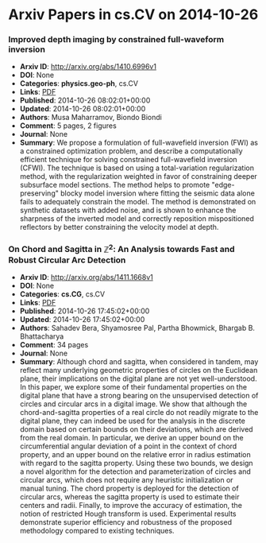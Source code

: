 # Arxiv Papers in cs.CV on 2014-10-26
### Improved depth imaging by constrained full-waveform inversion
- **Arxiv ID**: http://arxiv.org/abs/1410.6996v1
- **DOI**: None
- **Categories**: **physics.geo-ph**, cs.CV
- **Links**: [PDF](http://arxiv.org/pdf/1410.6996v1)
- **Published**: 2014-10-26 08:02:01+00:00
- **Updated**: 2014-10-26 08:02:01+00:00
- **Authors**: Musa Maharramov, Biondo Biondi
- **Comment**: 5 pages, 2 figures
- **Journal**: None
- **Summary**: We propose a formulation of full-wavefield inversion (FWI) as a constrained optimization problem, and describe a computationally efficient technique for solving constrained full-wavefield inversion (CFWI). The technique is based on using a total-variation regularization method, with the regularization weighted in favor of constraining deeper subsurface model sections. The method helps to promote "edge-preserving" blocky model inversion where fitting the seismic data alone fails to adequately constrain the model. The method is demonstrated on synthetic datasets with added noise, and is shown to enhance the sharpness of the inverted model and correctly reposition mispositioned reflectors by better constraining the velocity model at depth.



### On Chord and Sagitta in ${\mathbb Z}^2$: An Analysis towards Fast and Robust Circular Arc Detection
- **Arxiv ID**: http://arxiv.org/abs/1411.1668v1
- **DOI**: None
- **Categories**: **cs.CG**, cs.CV
- **Links**: [PDF](http://arxiv.org/pdf/1411.1668v1)
- **Published**: 2014-10-26 17:45:02+00:00
- **Updated**: 2014-10-26 17:45:02+00:00
- **Authors**: Sahadev Bera, Shyamosree Pal, Partha Bhowmick, Bhargab B. Bhattacharya
- **Comment**: 34 pages
- **Journal**: None
- **Summary**: Although chord and sagitta, when considered in tandem, may reflect many underlying geometric properties of circles on the Euclidean plane, their implications on the digital plane are not yet well-understood. In this paper, we explore some of their fundamental properties on the digital plane that have a strong bearing on the unsupervised detection of circles and circular arcs in a digital image. We show that although the chord-and-sagitta properties of a real circle do not readily migrate to the digital plane, they can indeed be used for the analysis in the discrete domain based on certain bounds on their deviations, which are derived from the real domain. In particular, we derive an upper bound on the circumferential angular deviation of a point in the context of chord property, and an upper bound on the relative error in radius estimation with regard to the sagitta property. Using these two bounds, we design a novel algorithm for the detection and parameterization of circles and circular arcs, which does not require any heuristic initialization or manual tuning. The chord property is deployed for the detection of circular arcs, whereas the sagitta property is used to estimate their centers and radii. Finally, to improve the accuracy of estimation, the notion of restricted Hough transform is used. Experimental results demonstrate superior efficiency and robustness of the proposed methodology compared to existing techniques.




